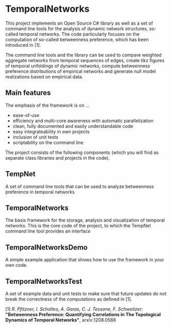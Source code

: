 TemporalNetworks
===

This project implements an Open Source C# library as well as a set of command line tools for the analysis of dynamic network structures, so-called temporal networks. The code particularly focuses on the computation of so-called betweenness preference, which has been introduced in [1].  

The command line tools and the library can be used to compare weighted aggregate networks from temporal sequences of edges, create tikz figures of temporal unfoldings of  dynamic networks, compute betweenness preference distributions of empirical networks and generate null model realizations based on empirical data.

Main features
---

The emphasis of the framework is on ... 

- ease-of-use
- efficiency and multi-core awareness with automatic parallelization
- clean, fully documented and easily understandable code
- easy integrateability in own projects
- inclusion of unit tests
- scriptability on the command line

The project consists of the following components (which you will find as separate class libraries and projects in the code).

TempNet
---

A set of command line tools that can be used to analyze betweenness preference in temporal networks

TemporalNetworks
---

The basis framework for the storage, analysis and visualization of temporal networks. This is the core code of the project, to which the TempNet command line tool provides an interface

TemporalNetworksDemo
---

A simple example application that shows how to use the framework in your own code.

TemporalNetworksTest
---

A set of example data and unit tests to make sure that future updates do not break the correctness of the computations as defined in [1].


[1] *R. Pfitzner, I. Scholtes, A. Garas, C. J. Tessone, F. Schweitzer:* **"Betweenness Preference: Quantifying Correlations in The Topological Dynamics of Temporal Networks"**, arxiv:1208.0588